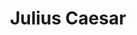 ---
title: "Julius Caesar"
hashtag: "julius-caesar"
tags:
  - Roman
  - Politician
  - Human Being
---